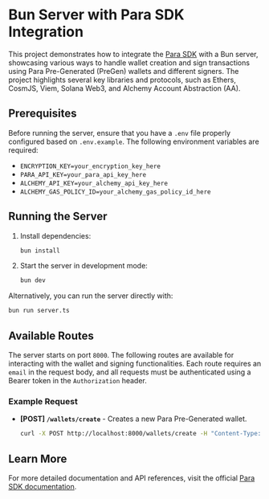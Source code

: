 # Bun Server with Para SDK Integration

This project demonstrates how to integrate the [Para SDK](https://docs.usepara.com/welcome) with a Bun server,
showcasing various ways to handle wallet creation and sign transactions using Para Pre-Generated (PreGen) wallets and
different signers. The project highlights several key libraries and protocols, such as Ethers, CosmJS, Viem, Solana
Web3, and Alchemy Account Abstraction (AA).

## Prerequisites

Before running the server, ensure that you have a `.env` file properly configured based on `.env.example`. The following
environment variables are required:

- `ENCRYPTION_KEY=your_encryption_key_here`
- `PARA_API_KEY=your_para_api_key_here`
- `ALCHEMY_API_KEY=your_alchemy_api_key_here`
- `ALCHEMY_GAS_POLICY_ID=your_alchemy_gas_policy_id_here`

## Running the Server

1. Install dependencies:

   ```bash
   bun install
   ```

2. Start the server in development mode:
   ```bash
   bun dev
   ```

Alternatively, you can run the server directly with:

```bash
bun run server.ts
```

## Available Routes

The server starts on port `8000`. The following routes are available for interacting with the wallet and signing
functionalities. Each route requires an `email` in the request body, and all requests must be authenticated using a
Bearer token in the `Authorization` header.

### Example Request

- **[POST] `/wallets/create`** - Creates a new Para Pre-Generated wallet.
  ```bash
  curl -X POST http://localhost:8000/wallets/create -H "Content-Type: application/json" -d '{"email": "user@example.com"}'
  ```

## Learn More

For more detailed documentation and API references, visit the official
[Para SDK documentation](https://docs.usepara.com/welcome).
